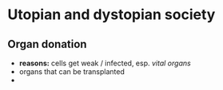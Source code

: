 # Utopian and dystopian society

## Organ donation

- **reasons:** cells get weak / infected, esp. *vital organs*
- organs that can be transplanted
- 
<!--stackedit_data:
eyJoaXN0b3J5IjpbMTI3NTEzNDMxMF19
-->